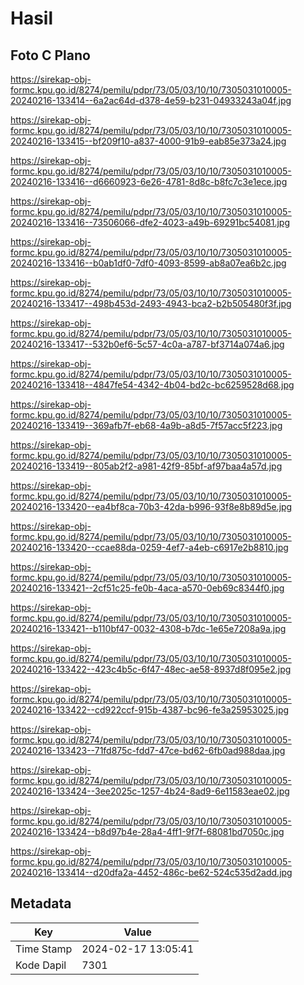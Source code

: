 # Hasil

## Foto C Plano

https://sirekap-obj-formc.kpu.go.id/8274/pemilu/pdpr/73/05/03/10/10/7305031010005-20240216-133414--6a2ac64d-d378-4e59-b231-04933243a04f.jpg

https://sirekap-obj-formc.kpu.go.id/8274/pemilu/pdpr/73/05/03/10/10/7305031010005-20240216-133415--bf209f10-a837-4000-91b9-eab85e373a24.jpg

https://sirekap-obj-formc.kpu.go.id/8274/pemilu/pdpr/73/05/03/10/10/7305031010005-20240216-133416--d6660923-6e26-4781-8d8c-b8fc7c3e1ece.jpg

https://sirekap-obj-formc.kpu.go.id/8274/pemilu/pdpr/73/05/03/10/10/7305031010005-20240216-133416--73506066-dfe2-4023-a49b-69291bc54081.jpg

https://sirekap-obj-formc.kpu.go.id/8274/pemilu/pdpr/73/05/03/10/10/7305031010005-20240216-133416--b0ab1df0-7df0-4093-8599-ab8a07ea6b2c.jpg

https://sirekap-obj-formc.kpu.go.id/8274/pemilu/pdpr/73/05/03/10/10/7305031010005-20240216-133417--498b453d-2493-4943-bca2-b2b505480f3f.jpg

https://sirekap-obj-formc.kpu.go.id/8274/pemilu/pdpr/73/05/03/10/10/7305031010005-20240216-133417--532b0ef6-5c57-4c0a-a787-bf3714a074a6.jpg

https://sirekap-obj-formc.kpu.go.id/8274/pemilu/pdpr/73/05/03/10/10/7305031010005-20240216-133418--4847fe54-4342-4b04-bd2c-bc6259528d68.jpg

https://sirekap-obj-formc.kpu.go.id/8274/pemilu/pdpr/73/05/03/10/10/7305031010005-20240216-133419--369afb7f-eb68-4a9b-a8d5-7f57acc5f223.jpg

https://sirekap-obj-formc.kpu.go.id/8274/pemilu/pdpr/73/05/03/10/10/7305031010005-20240216-133419--805ab2f2-a981-42f9-85bf-af97baa4a57d.jpg

https://sirekap-obj-formc.kpu.go.id/8274/pemilu/pdpr/73/05/03/10/10/7305031010005-20240216-133420--ea4bf8ca-70b3-42da-b996-93f8e8b89d5e.jpg

https://sirekap-obj-formc.kpu.go.id/8274/pemilu/pdpr/73/05/03/10/10/7305031010005-20240216-133420--ccae88da-0259-4ef7-a4eb-c6917e2b8810.jpg

https://sirekap-obj-formc.kpu.go.id/8274/pemilu/pdpr/73/05/03/10/10/7305031010005-20240216-133421--2cf51c25-fe0b-4aca-a570-0eb69c8344f0.jpg

https://sirekap-obj-formc.kpu.go.id/8274/pemilu/pdpr/73/05/03/10/10/7305031010005-20240216-133421--b110bf47-0032-4308-b7dc-1e65e7208a9a.jpg

https://sirekap-obj-formc.kpu.go.id/8274/pemilu/pdpr/73/05/03/10/10/7305031010005-20240216-133422--423c4b5c-6f47-48ec-ae58-8937d8f095e2.jpg

https://sirekap-obj-formc.kpu.go.id/8274/pemilu/pdpr/73/05/03/10/10/7305031010005-20240216-133422--cd922ccf-915b-4387-bc96-fe3a25953025.jpg

https://sirekap-obj-formc.kpu.go.id/8274/pemilu/pdpr/73/05/03/10/10/7305031010005-20240216-133423--71fd875c-fdd7-47ce-bd62-6fb0ad988daa.jpg

https://sirekap-obj-formc.kpu.go.id/8274/pemilu/pdpr/73/05/03/10/10/7305031010005-20240216-133424--3ee2025c-1257-4b24-8ad9-6e11583eae02.jpg

https://sirekap-obj-formc.kpu.go.id/8274/pemilu/pdpr/73/05/03/10/10/7305031010005-20240216-133424--b8d97b4e-28a4-4ff1-9f7f-68081bd7050c.jpg

https://sirekap-obj-formc.kpu.go.id/8274/pemilu/pdpr/73/05/03/10/10/7305031010005-20240216-133414--d20dfa2a-4452-486c-be62-524c535d2add.jpg


## Metadata

| Key        | Value               |
| ---------- | ------------------- |
| Time Stamp | 2024-02-17 13:05:41 |
| Kode Dapil | 7301                |



